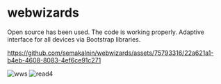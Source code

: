 # webwizards
Open source has been used.
The code is working properly.
Adaptive interface for all devices via Bootstrap libraries.




https://github.com/semakalnin/webwizards/assets/75793316/22a621a1-b4eb-4608-8083-4ef6ce91c271



![wws](https://github.com/semakalnin/webwizards/assets/75793316/8651b6f7-814f-4e4d-b6a0-d148b20ce1cd)
![read4](https://github.com/semakalnin/webwizards/assets/75793316/a8f12e92-6774-4609-8419-63132d7fbb6c)
